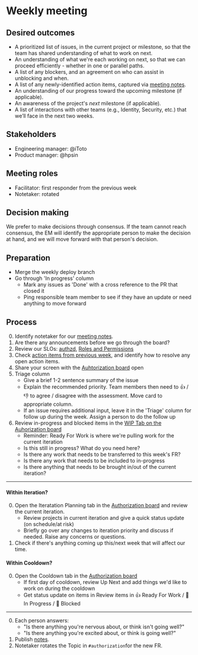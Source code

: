 # Weekly meeting

## Desired outcomes

* A prioritized list of issues, in the current project or milestone, so that the team has shared understanding of what to work on next.
* An understanding of what we're each working on next, so that we can proceed efficiently - whether in one or parallel paths.
* A list of any blockers, and an agreement on who can assist in unblocking and when.
* A list of any newly-identified action items, captured via [meeting notes][meeting-notes].
* An understanding of our progress toward the upcoming milestone (if applicable).
* An awareness of the project's *next* milestone (if applicable).
* A list of interactions with other teams (e.g., Identity, Security, etc.) that we’ll face in the next two weeks.

## Stakeholders

* Engineering manager: @iToto
* Product manager: @hpsin

## Meeting roles

* Facilitator: first responder from the previous week
* Notetaker: rotated

## Decision making

We prefer to make decisions through consensus. If the team cannot reach consensus, the EM will identify the appropriate person to make the decision at hand, and we will move forward with that person's decision.

## Preparation

* Merge the weekly deploy branch
* Go through 'In progress' column
  * Mark any issues as 'Done' with a cross reference to the PR that closed it
  * Ping responsible team member to see if they have an update or need anything to move forward

## Process

0. Identify notetaker for our [meeting notes][meeting-notes].
0. Are there any announcements before we go through the board?
0. Review our SLOs: [authzd]( https://catalog.githubapp.com/services/authzd), [Roles and Permissions](https://catalog.githubapp.com/services/github/roles_and_permissions)
0. Check [action items from previous week][weekly-action-items], and identify how to resolve any open action items.
0. Share your screen with the [Auhtorization board][triage] open
0. Triage column
    * Give a brief 1-2 sentence summary of the issue
    * Explain the recommended priority. Team members then need to :+1: / :-1: to agree / disagree with the assessment. Move card to appropriate column.
    * If an issue requires additional input, leave it in the 'Triage' column for follow up during the week. Assign a person to do the follow up
0. Review in-progress and blocked items in the [WIP Tab on the Auhorization board][in-progress]
    * Reminder: Ready For Work is where we're pulling work for the current iteration
    * Is this still in progress? What do you need here?
    * Is there any work that needs to be transferred to this week's FR?
    * Is there any work that needs to be included to in-progress
    * Is there anything that needs to be brought in/out of the current iteration?

---

#### Within Iteration?

0. Open the Iteratation Planning tab in the [Authorization board][project-prio] and review the current iteration.
    * Review projects in current iteration and give a quick status update (on schedule/at risk)
    * Briefly go over any changes to iteration priority and discuss if needed. Raise any concerns or questions.
0. Check if there's anything coming up this/next week that will affect our time.

#### Within Cooldown?

0. Open the Cooldown tab in the [Authorization board][cooldown-tab]
    * If first day of cooldown, review Up Next and add things we'd like to work on during the cooldown
    * Get status update on items in Review items in 👍 Ready For Work / 🔨 In Progress / 🚨 Blocked

---

0. Each person answers:
    * "Is there anything you're nervous about, or think isn't going well?"
    * "Is there anything you're excited about, or think is going well?"
0. Publish [notes][meeting-notes].
0. Notetaker rotates the Topic in `#authorization`for the new FR.

[meeting-notes]: https://github.com/github/authorization/discussions
[weekly-action-items]: https://github.com/github/authorization/labels/weekly-ai
[triage]: https://github.com/orgs/github/projects/7025/views/6
[in-progress]: https://github.com/orgs/github/projects/7025/views/4
[project-prio]: https://github.com/orgs/github/projects/7025/views/13
[identity-board]: https://github.com/orgs/github/projects/3765/views/13
[cooldown-tab]:https://github.com/orgs/github/projects/7025/views/15
